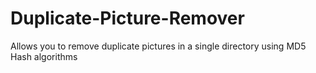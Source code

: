# Duplicate-Picture-Remover
Allows you to remove duplicate pictures in a single directory using MD5 Hash algorithms
